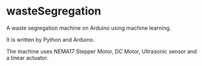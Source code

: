 # wasteSegregation

A waste segregation machine on Arduino using machine learning.

It is written by Python and Arduino.

The machine uses NEMA17 Stepper Motor, DC Motor, Ultrasonic sensor and a linear actuator.

